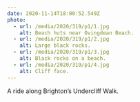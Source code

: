 ```yaml
---
date: 2020-11-14T18:00:52.549Z
photo:
  - url: /media/2020/319/p1/1.jpg
    alt: Beach huts near Ovingdean Beach.
  - url: /media/2020/319/p1/2.jpg
    alt: Large black rocks.
  - url: /media/2020/319/p1/3.jpg
    alt: Black rocks on a beach.
  - url: /media/2020/319/p1/4.jpg
    alt: Cliff face.
---
```


A ride along Brighton’s Undercliff Walk.
